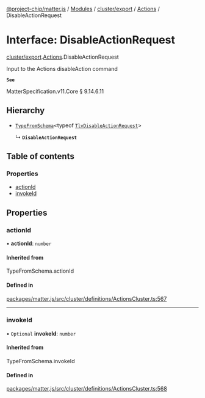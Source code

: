 [@project-chip/matter.js](../README.md) / [Modules](../modules.md) / [cluster/export](../modules/cluster_export.md) / [Actions](../modules/cluster_export.Actions.md) / DisableActionRequest

# Interface: DisableActionRequest

[cluster/export](../modules/cluster_export.md).[Actions](../modules/cluster_export.Actions.md).DisableActionRequest

Input to the Actions disableAction command

**`See`**

MatterSpecification.v11.Core § 9.14.6.11

## Hierarchy

- [`TypeFromSchema`](../modules/tlv_export.md#typefromschema)\<typeof [`TlvDisableActionRequest`](../modules/cluster_export.Actions.md#tlvdisableactionrequest)\>

  ↳ **`DisableActionRequest`**

## Table of contents

### Properties

- [actionId](cluster_export.Actions.DisableActionRequest.md#actionid)
- [invokeId](cluster_export.Actions.DisableActionRequest.md#invokeid)

## Properties

### actionId

• **actionId**: `number`

#### Inherited from

TypeFromSchema.actionId

#### Defined in

[packages/matter.js/src/cluster/definitions/ActionsCluster.ts:567](https://github.com/project-chip/matter.js/blob/904d0c9b952b91f28a21803759c5e5c66ee4d272/packages/matter.js/src/cluster/definitions/ActionsCluster.ts#L567)

___

### invokeId

• `Optional` **invokeId**: `number`

#### Inherited from

TypeFromSchema.invokeId

#### Defined in

[packages/matter.js/src/cluster/definitions/ActionsCluster.ts:568](https://github.com/project-chip/matter.js/blob/904d0c9b952b91f28a21803759c5e5c66ee4d272/packages/matter.js/src/cluster/definitions/ActionsCluster.ts#L568)
